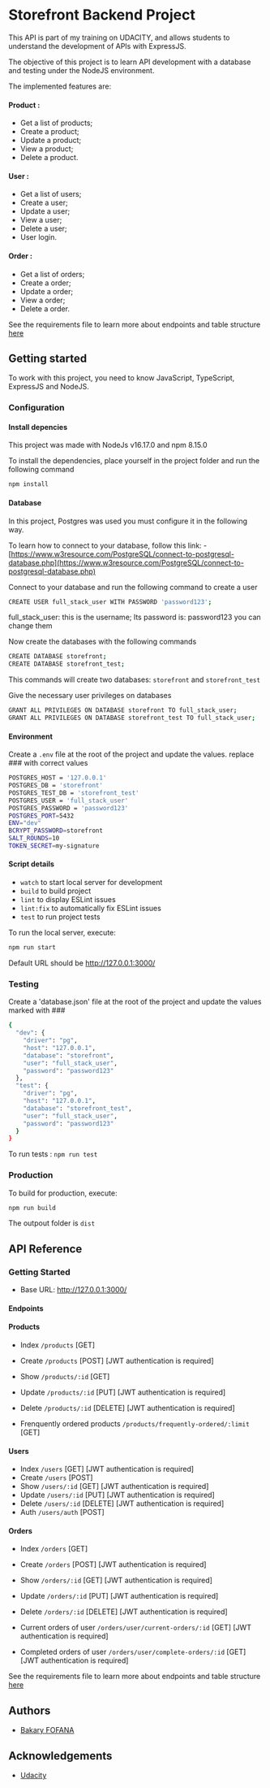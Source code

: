 # Storefront Backend Project

This API is part of my training on UDACITY, and allows students to understand the development of APIs with ExpressJS.

The objective of this project is to learn API development with a database and testing under the NodeJS environment.

The implemented features are:

#### Product :

- Get a list of products;
- Create a product;
- Update a product;
- View a product;
- Delete a product.

#### User :

- Get a list of users;
- Create a user;
- Update a user;
- View a user;
- Delete a user;
- User login.

#### Order :

- Get a list of orders;
- Create a order;
- Update a order;
- View a order;
- Delete a order.

See the requirements file to learn more about endpoints and table structure [here](REQUIREMENTS.md)

## Getting started

To work with this project, you need to know JavaScript, TypeScript, ExpressJS and NodeJS.

### Configuration

#### Install depencies

This project was made with NodeJs v16.17.0 and npm 8.15.0

To install the dependencies, place yourself in the project folder and run the following command

```bash
npm install
```

#### Database

In this project, Postgres was used you must configure it in the following way.

To learn how to connect to your database, follow this link: - [https://www.w3resource.com/PostgreSQL/connect-to-postgresql-database.php](https://www.w3resource.com/PostgreSQL/connect-to-postgresql-database.php)

Connect to your database and run the following command to create a user

```bash
CREATE USER full_stack_user WITH PASSWORD 'password123';
```

full_stack_user: this is the username; Its password is: password123 you can change them

Now create the databases with the following commands

```bash
CREATE DATABASE storefront;
CREATE DATABASE storefront_test;
```

This commands will create two databases: `storefront` and `storefront_test`

Give the necessary user privileges on databases

```bash
GRANT ALL PRIVILEGES ON DATABASE storefront TO full_stack_user;
GRANT ALL PRIVILEGES ON DATABASE storefront_test TO full_stack_user;
```

#### Environment

Create a `.env` file at the root of the project and update the values. replace ### with correct values

```bash
POSTGRES_HOST = '127.0.0.1'
POSTGRES_DB = 'storefront'
POSTGRES_TEST_DB = 'storefront_test'
POSTGRES_USER = 'full_stack_user'
POSTGRES_PASSWORD = 'password123'
POSTGRES_PORT=5432
ENV="dev"
BCRYPT_PASSWORD=storefront
SALT_ROUNDS=10
TOKEN_SECRET=my-signature
```

#### Script details

- `watch` to start local server for development
- `build` to build project
- `lint` to display ESLint issues
- `lint:fix` to automatically fix ESLint issues
- `test` to run project tests

To run the local server, execute:

```bash
npm run start
```

Default URL should be http://127.0.0.1:3000/

### Testing

Create a 'database.json' file at the root of the project and update the values marked with ###

```bash
{
  "dev": {
    "driver": "pg",
    "host": "127.0.0.1",
    "database": "storefront",
    "user": "full_stack_user",
    "password": "password123"
  },
  "test": {
    "driver": "pg",
    "host": "127.0.0.1",
    "database": "storefront_test",
    "user": "full_stack_user",
    "password": "password123"
  }
}
```

To run tests : `npm run test`

### Production

To build for production, execute:

```bash
npm run build
```

The outpout folder is `dist`

## API Reference

### Getting Started

- Base URL: http://127.0.0.1:3000/

#### Endpoints

#### Products

- Index `/products` [GET]
- Create `/products` [POST] [JWT authentication is required]
- Show `/products/:id` [GET]
- Update `/products/:id` [PUT] [JWT authentication is required]
- Delete `/products/:id` [DELETE] [JWT authentication is required]

- Frenquently ordered products `/products/frequently-ordered/:limit` [GET]

#### Users

- Index `/users` [GET] [JWT authentication is required]
- Create `/users` [POST]
- Show `/users/:id` [GET] [JWT authentication is required]
- Update `/users/:id` [PUT] [JWT authentication is required]
- Delete `/users/:id` [DELETE] [JWT authentication is required]
- Auth `/users/auth` [POST]

#### Orders

- Index `/orders` [GET]
- Create `/orders` [POST] [JWT authentication is required]
- Show `/orders/:id` [GET] [JWT authentication is required]
- Update `/orders/:id` [PUT] [JWT authentication is required]
- Delete `/orders/:id` [DELETE] [JWT authentication is required]

- Current orders of user `/orders/user/current-orders/:id` [GET] [JWT authentication is required]
- Completed orders of user `/orders/user/complete-orders/:id` [GET] [JWT authentication is required]

See the requirements file to learn more about endpoints and table structure [here](REQUIREMENTS.md)

## Authors

- [Bakary FOFANA](https://github.com/FOFANA12)

## Acknowledgements

- [Udacity](https://www.udacity.com/)
